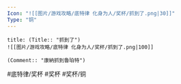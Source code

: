 ```yaml
---
Icon: "![[图片/游戏攻略/底特律 化身为人/奖杯/抓到了.png|30]]"
Type: "铜"
---
```

```ad-common-bronze-trophy
title: (Title:: "抓到了")
![[图片/游戏攻略/底特律 化身为人/奖杯/抓到了.png|100]]

(Comment:: "康納抓到魯珀特")
```

#底特律/奖杯 #奖杯 #奖杯/铜
